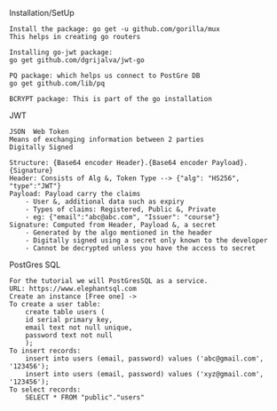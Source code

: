 Installation/SetUp

    Install the package: go get -u github.com/gorilla/mux
    This helps in creating go routers

    Installing go-jwt package:
    go get github.com/dgrijalva/jwt-go

    PQ package: which helps us connect to PostGre DB
    go get github.com/lib/pq

    BCRYPT package: This is part of the go installation


JWT

    JSON  Web Token
    Means of exchanging information between 2 parties
    Digitally Signed

    Structure: {Base64 encoder Header}.{Base64 encoder Payload}.{Signature}
    Header: Consists of Alg &, Token Type --> {"alg": "HS256", "type":"JWT"}
    Payload: Payload carry the claims
        - User &, additional data such as expiry
        - Types of claims: Registered, Public &, Private
        - eg: {"email":"abc@abc.com", "Issuer": "course"}
    Signature: Computed from Header, Payload &, a secret 
        - Generated by the algo mentioned in the header
        - Digitally signed using a secret only known to the developer
        - Cannot be decrypted unless you have the access to secret

PostGres SQL

    For the tutorial we will PostGresSQL as a service.
    URL: https://www.elephantsql.com
    Create an instance [Free one] ->
    To create a user table:
        create table users (
        id serial primary key,
        email text not null unique,
        password text not null
        );
    To insert records:
        insert into users (email, password) values ('abc@gmail.com', '123456');
        insert into users (email, password) values ('xyz@gmail.com', '123456');
    To select records:
        SELECT * FROM "public"."users"
